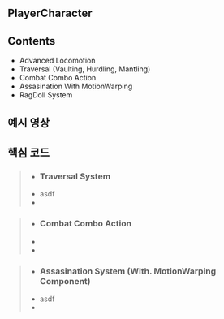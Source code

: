 PlayerCharacter
-

Contents
-
- Advanced Locomotion
- Traversal (Vaulting, Hurdling, Mantling)
- Combat Combo Action
- Assasination With MotionWarping
- RagDoll System

예시 영상
-


핵심 코드
-

> - ### Traversal System ###
> - asdf
> - 


> - ### Combat Combo Action ###
> -
> -


> - ### Assasination System (With. MotionWarping Component)
> - asdf
> - 
